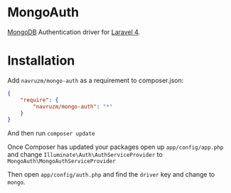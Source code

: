 MongoAuth
==============

[MongoDB](http://www.mongodb.org/) Authentication driver for [Laravel 4](http://laravel.com/).

Installation
============

Add `navruzm/mongo-auth` as a requirement to composer.json:

```json
{
    "require": {
        "navruzm/mongo-auth": "*"
    }
}
```
And then run `composer update`

Once Composer has updated your packages open up `app/config/app.php` and change `Illuminate\Auth\AuthServiceProvider` to `MongoAuth\MongoAuthServiceProvider`

Then open `app/config/auth.php` and find the `driver` key and change to `mongo`.